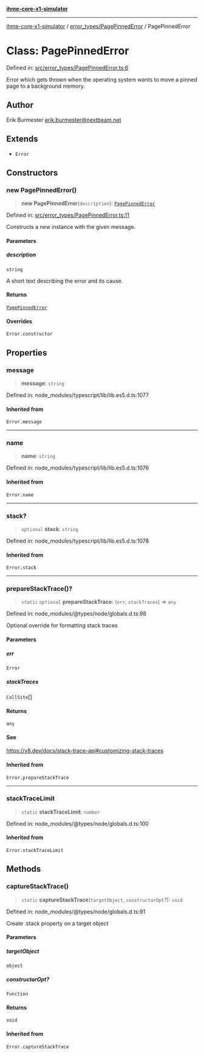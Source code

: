 [**ihme-core-x1-simulator**](../../../README.md)

***

[ihme-core-x1-simulator](../../../modules.md) / [error\_types/PagePinnedError](../README.md) / PagePinnedError

# Class: PagePinnedError

Defined in: [src/error\_types/PagePinnedError.ts:6](https://github.com/ProgrammIt/CPU-Simulator/blob/7552359f9aa6207ad192c9a5fcb9c9063dd40c2c/src/error_types/PagePinnedError.ts#L6)

Error which gets thrown when the operating system wants to move a pinned page
to a background memory.

## Author

Erik Burmester <erik.burmester@nextbeam.net>

## Extends

- `Error`

## Constructors

### new PagePinnedError()

> **new PagePinnedError**(`description`): [`PagePinnedError`](PagePinnedError.md)

Defined in: [src/error\_types/PagePinnedError.ts:11](https://github.com/ProgrammIt/CPU-Simulator/blob/7552359f9aa6207ad192c9a5fcb9c9063dd40c2c/src/error_types/PagePinnedError.ts#L11)

Constructs a new instance with the given message.

#### Parameters

##### description

`string`

A short text describing the error and its cause.

#### Returns

[`PagePinnedError`](PagePinnedError.md)

#### Overrides

`Error.constructor`

## Properties

### message

> **message**: `string`

Defined in: node\_modules/typescript/lib/lib.es5.d.ts:1077

#### Inherited from

`Error.message`

***

### name

> **name**: `string`

Defined in: node\_modules/typescript/lib/lib.es5.d.ts:1076

#### Inherited from

`Error.name`

***

### stack?

> `optional` **stack**: `string`

Defined in: node\_modules/typescript/lib/lib.es5.d.ts:1078

#### Inherited from

`Error.stack`

***

### prepareStackTrace()?

> `static` `optional` **prepareStackTrace**: (`err`, `stackTraces`) => `any`

Defined in: node\_modules/@types/node/globals.d.ts:98

Optional override for formatting stack traces

#### Parameters

##### err

`Error`

##### stackTraces

`CallSite`[]

#### Returns

`any`

#### See

https://v8.dev/docs/stack-trace-api#customizing-stack-traces

#### Inherited from

`Error.prepareStackTrace`

***

### stackTraceLimit

> `static` **stackTraceLimit**: `number`

Defined in: node\_modules/@types/node/globals.d.ts:100

#### Inherited from

`Error.stackTraceLimit`

## Methods

### captureStackTrace()

> `static` **captureStackTrace**(`targetObject`, `constructorOpt`?): `void`

Defined in: node\_modules/@types/node/globals.d.ts:91

Create .stack property on a target object

#### Parameters

##### targetObject

`object`

##### constructorOpt?

`Function`

#### Returns

`void`

#### Inherited from

`Error.captureStackTrace`
